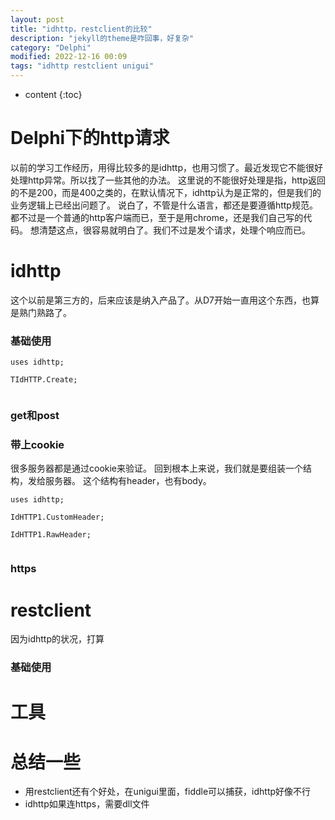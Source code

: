 ```yaml
---
layout: post
title: "idhttp，restclient的比较"
description: "jekyll的theme是咋回事，好复杂"
category: "Delphi"
modified: 2022-12-16 00:09
tags: "idhttp restclient unigui"
---
```

* content
{:toc}

# Delphi下的http请求

以前的学习工作经历，用得比较多的是idhttp，也用习惯了。最近发现它不能很好处理http异常。所以找了一些其他的办法。
这里说的不能很好处理是指，http返回的不是200，而是400之类的，在默认情况下，idhttp认为是正常的，但是我们的业务逻辑上已经出问题了。
说白了，不管是什么语言，都还是要遵循http规范。
都不过是一个普通的http客户端而已，至于是用chrome，还是我们自己写的代码。
想清楚这点，很容易就明白了。我们不过是发个请求，处理个响应而已。

# idhttp
这个以前是第三方的，后来应该是纳入产品了。从D7开始一直用这个东西，也算是熟门熟路了。

### 基础使用

``` Delphi
uses idhttp;

TIdHTTP.Create;


```

### get和post

### 带上cookie
很多服务器都是通过cookie来验证。
回到根本上来说，我们就是要组装一个结构，发给服务器。
这个结构有header，也有body。

``` Delphi
uses idhttp;

IdHTTP1.CustomHeader;

IdHTTP1.RawHeader;


```

### https


# restclient
因为idhttp的状况，打算

### 基础使用

# 工具


# 总结一些
* 用restclient还有个好处，在unigui里面，fiddle可以捕获，idhttp好像不行
* idhttp如果连https，需要dll文件